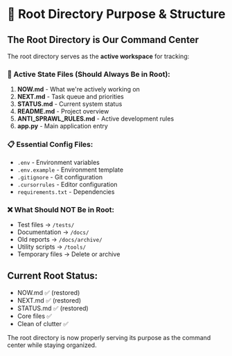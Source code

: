 # 📁 Root Directory Purpose & Structure

## The Root Directory is Our Command Center

The root directory serves as the **active workspace** for tracking:

### 🎯 Active State Files (Should Always Be in Root):
1. **NOW.md** - What we're actively working on
2. **NEXT.md** - Task queue and priorities  
3. **STATUS.md** - Current system status
4. **README.md** - Project overview
5. **ANTI_SPRAWL_RULES.md** - Active development rules
6. **app.py** - Main application entry

### 📋 Essential Config Files:
- `.env` - Environment variables
- `.env.example` - Environment template
- `.gitignore` - Git configuration
- `.cursorrules` - Editor configuration
- `requirements.txt` - Dependencies

### ❌ What Should NOT Be in Root:
- Test files → `/tests/`
- Documentation → `/docs/`
- Old reports → `/docs/archive/`
- Utility scripts → `/tools/`
- Temporary files → Delete or archive

## Current Root Status:
- NOW.md ✅ (restored)
- NEXT.md ✅ (restored)
- STATUS.md ✅ (restored)
- Core files ✅
- Clean of clutter ✅

The root directory is now properly serving its purpose as the command center while staying organized.